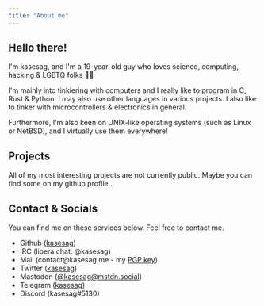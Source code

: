 ```yaml
---
title: "About me"
---
```


## Hello there!
I'm kasesag, and I'm a 19-year-old guy who loves science, computing, hacking & LGBTQ folks 🏳️‍🌈

I'm mainly into tinkiering with computers and I really like to program in C, Rust & Python. I may also use other languages in various projects. I also like to tinker with microcontrollers & electronics in general. 

Furthermore, I'm also keen on UNIX-like operating systems (such as Linux or NetBSD), and I virtually use them everywhere!

## Projects
All of my most interesting projects are not currently public. Maybe you can find some on my github profile...

## Contact & Socials

<p class="socials-info">You can find me on these services below. Feel free to contact me.</p>
<ul class="socials">
	<li>Github (<a href="https://github.com/kasesag" target="blank">kasesag</a>)</li>
	<li>IRC (libera.chat: @kasesag)</li>
	<li>Mail (contact@kasesag.me - my <a href="files/key.asc">PGP key</a>)</li>
	<li>Twitter (<a href="https://twitter.com/kasesag" target="blank">kasesag</a>)</li>
	<li>Mastodon (<a rel="me" href="https://mstdn.social/@kasesag" target="blank">@kasesag@mstdn.social</a>)</li>
	<li>Telegram (<a href="https://t.me/kasesag" target="blank">kasesag</a>)</li>
	<li>Discord (kasesag#5130)</li>
</ul>
